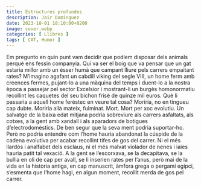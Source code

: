 ```yaml
---
title: Estructures profundes
description: Jair Domínguez
date: 2023-10-01 18:10:00+0200
image: cover.webp
categories: [ Llibres ]
tags: [ CAT, Humor ]
---
```


Em pregunto en quin punt vam decidir que podíem disposar dels animals perquè ens fessin companyia. Qui va ser el boig que va pensar que un gat estaria millor amb un ésser humà que campant lliure pels carrers empaitant rates? M’imagino agafant un cabdill viking del segle VIII, un home ferm amb creences fermes, pujant-lo a una màquina del temps i duent-lo a la nostra època a passejar pel sector Excelsior i mostrant-li un burgès homonormatiu recollint les caquetes del seu bichon frisé de quinze mil euros. Què li passaria a aquell home feréstec en veure tal cosa? Moriria, no en tingueu cap dubte. Moriria allà mateix, fulminat. Mort. Mort per xoc evolutiu. Un salvatge de la baixa edat mitjana podria sobreviure als carrers asfaltats, als cotxes, a la gent amb xandall i als aparadors de botigues d’electrodomèstics. De ben segur que la seva ment podria suportar-ho. Però no podria entendre com l’home hauria abandonat la cúspide de la cadena evolutiva per acabar recollint tifes de gos del carrer. Ni el més llardós i analfabet dels esclaus, ni el més malvat violador de nenes i iaies hauria patit tal vexació. A la gent se l’escorxava, se la decapitava, se la bullia en oli de cap per avall, se li inserien rates per l’anus, però mai de la vida en la història antiga, en cap manuscrit, àmfora grega o pergamí egipci, s’esmenta que l’home hagi, en algun moment, recollit merda de gos pel carrer.
